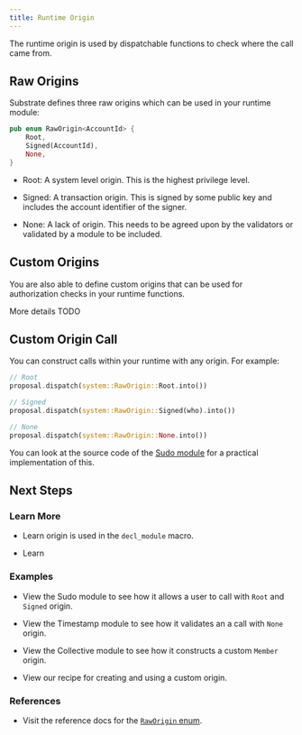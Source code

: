 ```yaml
---
title: Runtime Origin
---
```


The runtime origin is used by dispatchable functions to check where the call came from.

## Raw Origins

Substrate defines three raw origins which can be used in your runtime module:

```rust
pub enum RawOrigin<AccountId> {
	Root,
	Signed(AccountId),
	None,
}
```

- Root: A system level origin. This is the highest privilege level.

- Signed: A transaction origin. This is signed by some public key and includes the account
  identifier of the signer.

- None: A lack of origin. This needs to be agreed upon by the validators or validated by a module to
  be included.

## Custom Origins

You are also able to define custom origins that can be used for authorization checks in your runtime
functions.

More details TODO

## Custom Origin Call

You can construct calls within your runtime with any origin. For example:

```rust
// Root
proposal.dispatch(system::RawOrigin::Root.into())

// Signed
proposal.dispatch(system::RawOrigin::Signed(who).into())

// None
proposal.dispatch(system::RawOrigin::None.into())
```

You can look at the source code of the
[Sudo module](https://substrate.dev/rustdocs/v2.0.0-rc4/pallet_sudo/index.html) for a practical
implementation of this.

## Next Steps

### Learn More

- Learn origin is used in the `decl_module` macro.

- Learn

### Examples

- View the Sudo module to see how it allows a user to call with `Root` and `Signed` origin.

- View the Timestamp module to see how it validates an a call with `None` origin.

- View the Collective module to see how it constructs a custom `Member` origin.

- View our recipe for creating and using a custom origin.

### References

- Visit the reference docs for the
  [`RawOrigin` enum](https://substrate.dev/rustdocs/v2.0.0-rc4/frame_system/enum.RawOrigin.html).
